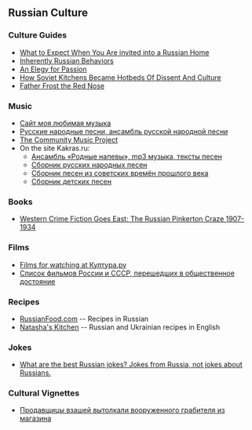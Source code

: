 ## Russian Culture

### Culture Guides
* [What to Expect When You Are invited into a Russian Home](https://amarestaenruso.wordpress.com/2015/05/27/what-to-expect-when-you-are-invited-into-a-russian-home/)
* [Inherently Russian Behaviors](https://blogs.transparent.com/russian/inherently-russian-behaviors/)
* [An Elegy for Passion](https://advokatdyavola.wordpress.com/2012/05/07/an-elegy-for-passion/)
* [How Soviet Kitchens Became Hotbeds Of Dissent And Culture](https://www.npr.org/sections/thesalt/2014/05/27/314961287/how-soviet-kitchens-became-hotbeds-of-dissent-and-culture)
* [Father Frost the Red Nose](http://russia-ic.com/culture_art/traditions/642/)

### Music
* [Сайт моя любимая музыка](http://music70-80.narod.ru/)
* [Русские народные песни, ансамбль русской народной песни](http://russkiepesenki.ru)
* [The Community Music Project](http://communitymusicproject.org)
* On the site Kakras.ru:
    * [Ансамбль «Родные напевы», mp3 музыка, тексты песен](http://kakras.ru/mp3/)
    * [Сборник русских народных песен](http://pesni.kakras.ru/)
    * [Сборник песен из советских времён прошлого века](http://pesni.kakras.ru/lad_3.html)
    * [Сборник детских песен](http://pesni.kakras.ru/lad_4.html)

### Books
* [Western Crime Fiction Goes East: The Russian Pinkerton Craze 1907-1934](https://books.google.com/books?id=9LgCD-ZRAJkC)

### Films
* [Films for watching at Култура.ру](https://www.culture.ru/watch)
* [Список фильмов России и СССР, перешедших в общественное достояние](https://dic.academic.ru/dic.nsf/ruwiki/214911)

### Recipes
* [RussianFood.com](https://www.russianfood.com) -- Recipes in Russian
* [Natasha's Kitchen](https://natashaskitchen.com) -- Russian and Ukrainian recipes in English

### Jokes
* [What are the best Russian jokes? Jokes from Russia, not jokes about Russians.](https://www.quora.com/What-are-the-best-Russian-jokes-Jokes-from-Russia-not-jokes-about-Russians)

### Cultural Vignettes
* [Продавщицы взашей вытолкали вооруженного грабителя из магазина](https://www.youtube.com/watch?v=mK3tkr7QeGU)
